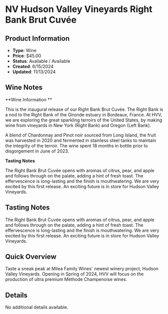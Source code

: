 # NV Hudson Valley Vineyards Right Bank Brut Cuvée

## Product Information
- **Type**: Wine
- **Price**: $45.00
- **Status**: Available / Available
- **Created**: 6/15/2024
- **Updated**: 11/13/2024

## Wine Notes
**Wine Information **

This is the inaugural release of our Right Bank Brut Cuvée. The Right Bank is a nod to the Right Bank of the Gironde estuary in Bordeaux, France. At HVV, we are exploring the great sparkling terroirs of the United States, by making wine from vineyards in New York (Right Bank) and Oregon (Left Bank).  

A blend of Chardonnay and Pinot noir sourced from Long Island, the fruit was harvested in 2020 and fermented in stainless steel tanks to maintain the integrity of the terroir. The wine spent 18 months in bottle prior to disgorgement in June of 2023.  

 

**Tasting Notes**

The Right Bank Brut Cuvée opens with aromas of citrus, pear, and apple and follows through on the palate, adding a hint of fresh toast. The effervescence is long-lasting and the finish is mouthwatering. We are very excited by this first release. An exciting future is in store for Hudson Valley Vineyards.


## Tasting Notes
The Right Bank Brut Cuvée opens with aromas of citrus, pear, and apple and follows through on the palate, adding a hint of fresh toast. The effervescence is long-lasting and the finish is mouthwatering. We are very excited by this first release. An exciting future is in store for Hudson Valley Vineyards.




## Quick Overview
Taste a sneak peak at Milea Family Wines' newest winery project, Hudson Valley Vineyards.  Opening in Spring of 2024, HVV will focus on the production of ultra premium Méthode Champenoise wines.

## Details
No additional details available.
